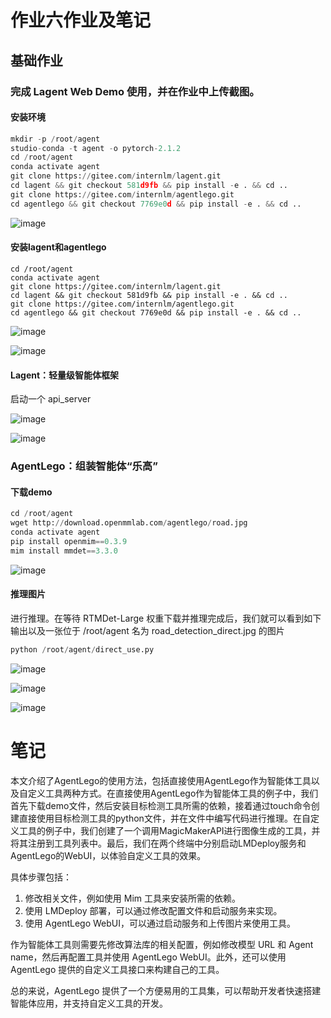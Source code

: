 # 作业六作业及笔记

## 基础作业

### 完成 Lagent Web Demo 使用，并在作业中上传截图。

#### 安装环境

```python
mkdir -p /root/agent
studio-conda -t agent -o pytorch-2.1.2
cd /root/agent
conda activate agent
git clone https://gitee.com/internlm/lagent.git
cd lagent && git checkout 581d9fb && pip install -e . && cd ..
git clone https://gitee.com/internlm/agentlego.git
cd agentlego && git checkout 7769e0d && pip install -e . && cd ..
```
![image](https://github.com/Mr-Poole3/InternLM/assets/112788987/21532ef0-25ed-4eef-9969-6b81fd2e0a48)



#### 安装lagent和agentlego

```
cd /root/agent
conda activate agent
git clone https://gitee.com/internlm/lagent.git
cd lagent && git checkout 581d9fb && pip install -e . && cd ..
git clone https://gitee.com/internlm/agentlego.git
cd agentlego && git checkout 7769e0d && pip install -e . && cd ..
```

![image](https://github.com/Mr-Poole3/InternLM/assets/112788987/383ae793-e20b-41d5-8099-1031cf116ade)

![image](https://github.com/Mr-Poole3/InternLM/assets/112788987/d0f8d1de-c9e8-4abc-9a7b-4f53b5d32373)

#### Lagent：轻量级智能体框架

启动一个 api_server

![image](https://github.com/Mr-Poole3/InternLM/assets/112788987/8fc18a78-e1f8-4f11-9147-9741e3f0652f)

![image](https://github.com/Mr-Poole3/InternLM/assets/112788987/20501d97-ec05-4dbf-9f10-a53d27ca7ef3)

### AgentLego：组装智能体“乐高”

#### 下载demo

```python
cd /root/agent
wget http://download.openmmlab.com/agentlego/road.jpg
conda activate agent
pip install openmim==0.3.9
mim install mmdet==3.3.0
```

![image](https://github.com/Mr-Poole3/InternLM/assets/112788987/3b0e9adf-fddc-4a39-ae7d-18d31fc1113b)


#### 推理图片

进行推理。在等待 RTMDet-Large 权重下载并推理完成后，我们就可以看到如下输出以及一张位于 /root/agent 名为 road_detection_direct.jpg 的图片

```python
python /root/agent/direct_use.py
```
![image](https://github.com/Mr-Poole3/InternLM/assets/112788987/fda1afe3-745e-47e3-b3da-d81c1dcb052d)

![image](https://github.com/Mr-Poole3/InternLM/assets/112788987/9c979228-e527-4896-87e5-c71bfb6f8aed)

![image](https://github.com/Mr-Poole3/InternLM/assets/112788987/16662e20-3d97-41da-b248-7439b4010144)

# 笔记

本文介绍了AgentLego的使用方法，包括直接使用AgentLego作为智能体工具以及自定义工具两种方式。在直接使用AgentLego作为智能体工具的例子中，我们首先下载demo文件，然后安装目标检测工具所需的依赖，接着通过touch命令创建直接使用目标检测工具的python文件，并在文件中编写代码进行推理。在自定义工具的例子中，我们创建了一个调用MagicMakerAPI进行图像生成的工具，并将其注册到工具列表中。最后，我们在两个终端中分别启动LMDeploy服务和AgentLego的WebUI，以体验自定义工具的效果。

具体步骤包括：

1. 修改相关文件，例如使用 Mim 工具来安装所需的依赖。
2. 使用 LMDeploy 部署，可以通过修改配置文件和启动服务来实现。
3. 使用 AgentLego WebUI，可以通过启动服务和上传图片来使用工具。

作为智能体工具则需要先修改算法库的相关配置，例如修改模型 URL 和 Agent name，然后再配置工具并使用 AgentLego WebUI。此外，还可以使用 AgentLego 提供的自定义工具接口来构建自己的工具。

总的来说，AgentLego 提供了一个方便易用的工具集，可以帮助开发者快速搭建智能体应用，并支持自定义工具的开发。
